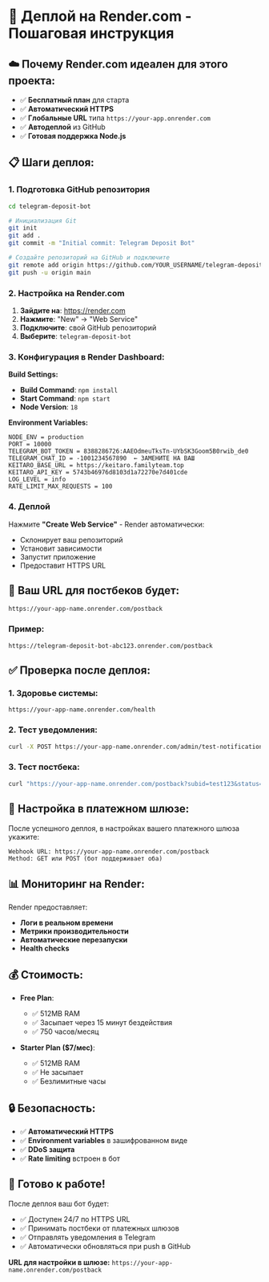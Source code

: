 # 🚀 Деплой на Render.com - Пошаговая инструкция

## ☁️ Почему Render.com идеален для этого проекта:

- ✅ **Бесплатный план** для старта
- ✅ **Автоматический HTTPS** 
- ✅ **Глобальные URL** типа `https://your-app.onrender.com`
- ✅ **Автодеплой** из GitHub
- ✅ **Готовая поддержка Node.js**

## 📋 Шаги деплоя:

### 1. Подготовка GitHub репозитория

```bash
cd telegram-deposit-bot

# Инициализация Git
git init
git add .
git commit -m "Initial commit: Telegram Deposit Bot"

# Создайте репозиторий на GitHub и подключите
git remote add origin https://github.com/YOUR_USERNAME/telegram-deposit-bot.git
git push -u origin main
```

### 2. Настройка на Render.com

1. **Зайдите на**: https://render.com
2. **Нажмите**: "New" → "Web Service"
3. **Подключите**: свой GitHub репозиторий
4. **Выберите**: `telegram-deposit-bot`

### 3. Конфигурация в Render Dashboard:

**Build Settings:**
- **Build Command**: `npm install`
- **Start Command**: `npm start`
- **Node Version**: `18`

**Environment Variables:**
```
NODE_ENV = production
PORT = 10000
TELEGRAM_BOT_TOKEN = 8388286726:AAEOdmeuTksTn-UYbSK3Goom5B0rwib_de0
TELEGRAM_CHAT_ID = -1001234567890  ← ЗАМЕНИТЕ НА ВАШ
KEITARO_BASE_URL = https://keitaro.familyteam.top
KEITARO_API_KEY = 5743b46976d8103d1a72270e7d401cde
LOG_LEVEL = info
RATE_LIMIT_MAX_REQUESTS = 100
```

### 4. Деплой

Нажмите **"Create Web Service"** - Render автоматически:
- Склонирует ваш репозиторий
- Установит зависимости
- Запустит приложение
- Предоставит HTTPS URL

## 🔗 Ваш URL для постбеков будет:

```
https://your-app-name.onrender.com/postback
```

### Пример:
```
https://telegram-deposit-bot-abc123.onrender.com/postback
```

## ✅ Проверка после деплоя:

### 1. Здоровье системы:
```
https://your-app-name.onrender.com/health
```

### 2. Тест уведомления:
```bash
curl -X POST https://your-app-name.onrender.com/admin/test-notification
```

### 3. Тест постбека:
```bash
curl "https://your-app-name.onrender.com/postback?subid=test123&status=sale&payout=100.50&geo=US"
```

## 🎯 Настройка в платежном шлюзе:

После успешного деплоя, в настройках вашего платежного шлюза укажите:

```
Webhook URL: https://your-app-name.onrender.com/postback
Method: GET или POST (бот поддерживает оба)
```

## 📊 Мониторинг на Render:

Render предоставляет:
- **Логи в реальном времени**
- **Метрики производительности** 
- **Автоматические перезапуски**
- **Health checks**

## 💰 Стоимость:

- **Free Plan**: 
  - ✅ 512MB RAM
  - ✅ Засыпает через 15 минут бездействия
  - ✅ 750 часов/месяц

- **Starter Plan ($7/мес)**:
  - ✅ 512MB RAM
  - ✅ Не засыпает
  - ✅ Безлимитные часы

## 🔒 Безопасность:

- ✅ **Автоматический HTTPS**
- ✅ **Environment variables** в зашифрованном виде
- ✅ **DDoS защита**
- ✅ **Rate limiting** встроен в бот

## 📱 Готово к работе!

После деплоя ваш бот будет:
- ✅ Доступен 24/7 по HTTPS URL
- ✅ Принимать постбеки от платежных шлюзов
- ✅ Отправлять уведомления в Telegram
- ✅ Автоматически обновляться при push в GitHub

**URL для настройки в шлюзе:** `https://your-app-name.onrender.com/postback`